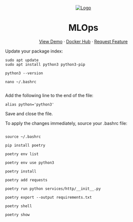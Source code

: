 <div align="center">
  <a href="https://thienhang.com">
    <img src="images/a.png" alt="Logo">
  </a>

  <h1 align="center">MLOps</h1>

  <p align="center">
    <a href="thienhang.com">View Demo</a>
    ·
    <a href="https://hub.docker.com/r/thienhang/open.thienhang.com">Docker Hub</a>
    ·
    <a href="https://thienhang.com">Request Feature</a>
  </p>
</div>


Update your package index:


```
sudo apt update
sudo apt install python3 python3-pip

python3 --version

nano ~/.bashrc


```
Add the following line to the end of the file:

```
alias python='python3'

```

Save and close the file.

To apply the changes immediately, source your .bashrc file:

```

source ~/.bashrc

```

``` shell
pip install poetry

poetry env list

poetry env use python3

poetry install

poetry add requests

poetry run python services/http/__init__.py

poetry export --output requirements.txt

poetry shell

poetry show

```